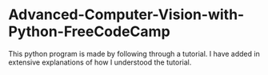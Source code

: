 # Advanced-Computer-Vision-with-Python-FreeCodeCamp
This python program is made by following through a tutorial. I have added in extensive explanations of how I understood the tutorial.
